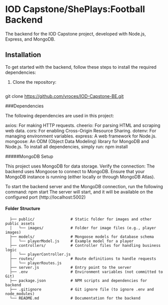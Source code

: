 # IOD Capstone/ShePlays:Football Backend

The backend for the IOD Capstone project, developed with Node.js, Express, and MongoDB.

## Installation

To get started with the backend, follow these steps to install the required dependencies:

1. Clone the repository:

   ```bash
 git clone https://github.com/vroces/IOD-Capstone-BE.git

###Dependencies

The following dependencies are used in this project:

axios: For making HTTP requests.
cheerio: For parsing HTML and scraping web data.
cors: For enabling Cross-Origin Resource Sharing.
dotenv: For managing environment variables.
express: A web framework for Node.js.
mongoose: An ODM (Object Data Modeling) library for MongoDB and Node.js.
To install all dependencies, simply run:
  npm install

#####MongoDB Setup

This project uses MongoDB for data storage. 
Verify the connection:
The backend uses Mongoose to connect to MongoDB. Ensure that your MongoDB instance is running (either locally or through MongoDB Atlas).

To start the backend server and the MongoDB connection, run the following command:
  npm start
The server will start, and it will be available on the configured port (http://localhost:5002)

#### Folder Structure

```backend/
  ├── public/                # Static folder for images and other public assets
  │   └── images/            # Folder for image files (e.g., player images)
  ├── models/                # Mongoose models for database schema
  │   └── playerModel.js     # Example model for a player
  ├── controllers/           # Controller files for handling business logic
  │   └── playerController.js
  ├── routes/                # Route definitions to handle requests
  │   └── playerRoutes.js
  ├── server.js              # Entry point to the server
  ├── .env                   # Environment variables (not committed to Git)
  ├── package.json           # NPM scripts and dependencies for backend
  ├── .gitignore             # Git ignore file (to ignore .env and node_modules)
  └── README.md              # Documentation for the backend
```






